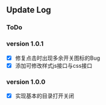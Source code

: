 ## Update Log

### ToDo


### version 1.0.1
- [x] 修复点击时出现多余开关图标的Bug
- [x] 添加可修改样式js接口与css接口

### version 1.0.0
- [x] 实现基本的目录打开关闭